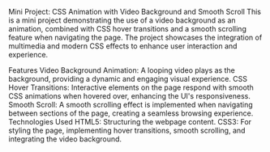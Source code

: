 Mini Project: CSS Animation with Video Background and Smooth Scroll
This is a mini project demonstrating the use of a video background as an animation, combined with CSS hover transitions and a smooth scrolling feature when navigating the page. The project showcases the integration of multimedia and modern CSS effects to enhance user interaction and experience.

Features
Video Background Animation: A looping video plays as the background, providing a dynamic and engaging visual experience.
CSS Hover Transitions: Interactive elements on the page respond with smooth CSS animations when hovered over, enhancing the UI's responsiveness.
Smooth Scroll: A smooth scrolling effect is implemented when navigating between sections of the page, creating a seamless browsing experience.
Technologies Used
HTML5: Structuring the webpage content.
CSS3: For styling the page, implementing hover transitions, smooth scrolling, and integrating the video background.
